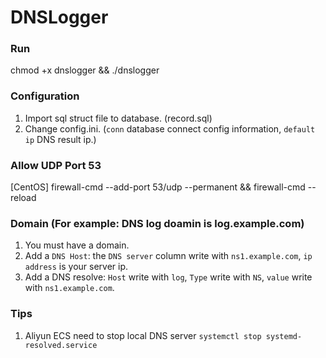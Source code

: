 # DNSLogger

### Run

chmod +x dnslogger && ./dnslogger


### Configuration

1. Import sql struct file to database. (record.sql)
2. Change config.ini. (`conn` database connect config information, `default ip` DNS result ip.)


### Allow UDP Port 53

[CentOS] firewall-cmd --add-port 53/udp --permanent && firewall-cmd --reload


### Domain (For example: DNS log doamin is log.example.com)

1. You must have a domain.
2. Add a `DNS Host`: the `DNS server` column write with `ns1.example.com`, `ip address` is your server ip.
3. Add a DNS resolve: `Host` write with `log`, `Type` write with `NS`, `value` write with `ns1.example.com`.


### Tips

1. Aliyun ECS need to stop local DNS server `systemctl stop systemd-resolved.service`
